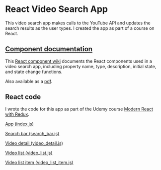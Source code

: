 # React Video Search App

This video search app makes calls to the YouTube API and updates the search results as the user types. I created the app as part of a course on React. 

## [Component documentation](React%20video%20search%20app%20documentation.pdf)

This [React component wiki](https://github.com/mollieswenson/react-video-search-app/wiki) documents the React components used in a video search app, including property name, type, description, initial state, and state change functions. 

Also available as a [pdf](React%20video%20search%20app%20documentation.pdf).

## React code

I wrote the code for this app as part of the Udemy course <a href="https://www.udemy.com/react-redux/learn/v4/content">Modern React with Redux</a>.

[App (index.js)](src/index.js (App))

[Search bar (search_bar.js)](/src/components/search_bar.js)

[Video detail (video_detail.js)](/src/components/video_detail.js)

[Video list (video_list.js)](/src/components/video_list.js)

[Video list item (video_list_item.js)](/src/components/video_list_item.js)
